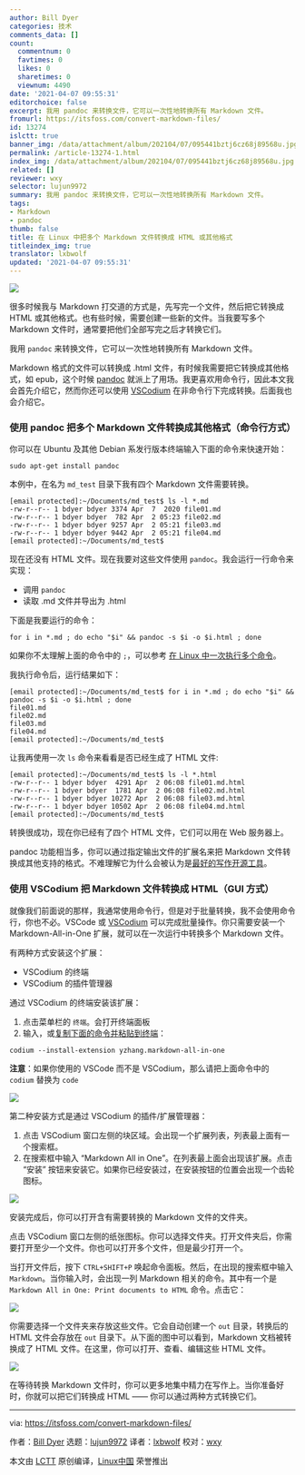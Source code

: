 ```yaml
---
author: Bill Dyer
categories: 技术
comments_data: []
count:
  commentnum: 0
  favtimes: 0
  likes: 0
  sharetimes: 0
  viewnum: 4490
date: '2021-04-07 09:55:31'
editorchoice: false
excerpt: 我用 pandoc 来转换文件，它可以一次性地转换所有 Markdown 文件。
fromurl: https://itsfoss.com/convert-markdown-files/
id: 13274
islctt: true
banner_img: /data/attachment/album/202104/07/095441bztj6cz68j89568u.jpg
permalink: /article-13274-1.html
index_img: /data/attachment/album/202104/07/095441bztj6cz68j89568u.jpg.thumb.jpg
related: []
reviewer: wxy
selector: lujun9972
summary: 我用 pandoc 来转换文件，它可以一次性地转换所有 Markdown 文件。
tags:
- Markdown
- pandoc
thumb: false
title: 在 Linux 中把多个 Markdown 文件转换成 HTML 或其他格式
titleindex_img: true
translator: lxbwolf
updated: '2021-04-07 09:55:31'
---
```


![](/data/attachment/album/202104/07/095441bztj6cz68j89568u.jpg)


很多时候我与 Markdown 打交道的方式是，先写完一个文件，然后把它转换成 HTML 或其他格式。也有些时候，需要创建一些新的文件。当我要写多个 Markdown 文件时，通常要把他们全部写完之后才转换它们。


我用 `pandoc` 来转换文件，它可以一次性地转换所有 Markdown 文件。


Markdown 格式的文件可以转换成 .html 文件，有时候我需要把它转换成其他格式，如 epub，这个时候 [pandoc](https://pandoc.org/) 就派上了用场。我更喜欢用命令行，因此本文我会首先介绍它，然而你还可以使用 [VSCodium](https://vscodium.com/) 在非命令行下完成转换。后面我也会介绍它。


### 使用 pandoc 把多个 Markdown 文件转换成其他格式（命令行方式）


你可以在 Ubuntu 及其他 Debian 系发行版本终端输入下面的命令来快速开始：



```
sudo apt-get install pandoc

```

本例中，在名为 `md_test` 目录下我有四个 Markdown 文件需要转换。



```
[email protected]:~/Documents/md_test$ ls -l *.md
-rw-r--r-- 1 bdyer bdyer 3374 Apr  7  2020 file01.md
-rw-r--r-- 1 bdyer bdyer  782 Apr  2 05:23 file02.md
-rw-r--r-- 1 bdyer bdyer 9257 Apr  2 05:21 file03.md
-rw-r--r-- 1 bdyer bdyer 9442 Apr  2 05:21 file04.md
[email protected]:~/Documents/md_test$

```

现在还没有 HTML 文件。现在我要对这些文件使用 `pandoc`。我会运行一行命令来实现：


* 调用 `pandoc`
* 读取 .md 文件并导出为 .html


下面是我要运行的命令：



```
for i in *.md ; do echo "$i" && pandoc -s $i -o $i.html ; done

```

如果你不太理解上面的命令中的 `;`，可以参考 [在 Linux 中一次执行多个命令](https://itsfoss.com/run-multiple-commands-linux/)。


我执行命令后，运行结果如下：



```
[email protected]:~/Documents/md_test$ for i in *.md ; do echo "$i" && pandoc -s $i -o $i.html ; done
file01.md
file02.md
file03.md
file04.md
[email protected]:~/Documents/md_test$

```

让我再使用一次 `ls` 命令来看看是否已经生成了 HTML 文件:



```
[email protected]:~/Documents/md_test$ ls -l *.html
-rw-r--r-- 1 bdyer bdyer  4291 Apr  2 06:08 file01.md.html
-rw-r--r-- 1 bdyer bdyer  1781 Apr  2 06:08 file02.md.html
-rw-r--r-- 1 bdyer bdyer 10272 Apr  2 06:08 file03.md.html
-rw-r--r-- 1 bdyer bdyer 10502 Apr  2 06:08 file04.md.html
[email protected]:~/Documents/md_test$

```

转换很成功，现在你已经有了四个 HTML 文件，它们可以用在 Web 服务器上。


pandoc 功能相当多，你可以通过指定输出文件的扩展名来把 Markdown 文件转换成其他支持的格式。不难理解它为什么会被认为是[最好的写作开源工具](https://itsfoss.com/open-source-tools-writers/)。


### 使用 VSCodium 把 Markdown 文件转换成 HTML（GUI 方式）


就像我们前面说的那样，我通常使用命令行，但是对于批量转换，我不会使用命令行，你也不必。VSCode 或 [VSCodium](https://itsfoss.com/vscodium/) 可以完成批量操作。你只需要安装一个 Markdown-All-in-One 扩展，就可以在一次运行中转换多个 Markdown 文件。


有两种方式安装这个扩展：


* VSCodium 的终端
* VSCodium 的插件管理器


通过 VSCodium 的终端安装该扩展：


1. 点击菜单栏的 `终端`。会打开终端面板
2. 输入，或[复制下面的命令并粘贴到终端](https://itsfoss.com/copy-paste-linux-terminal/)：



```
codium --install-extension yzhang.markdown-all-in-one

```

**注意**：如果你使用的 VSCode 而不是 VSCodium，那么请把上面命令中的 `codium` 替换为 `code`


![](/data/attachment/album/202104/07/095532nmz18hxed6dxldqr.jpg)


第二种安装方式是通过 VSCodium 的插件/扩展管理器：


1. 点击 VSCodium 窗口左侧的块区域。会出现一个扩展列表，列表最上面有一个搜索框。
2. 在搜索框中输入 “Markdown All in One”。在列表最上面会出现该扩展。点击 “安装” 按钮来安装它。如果你已经安装过，在安装按钮的位置会出现一个齿轮图标。


![](/data/attachment/album/202104/07/095533wp55yjpxx322u25h.jpg)


安装完成后，你可以打开含有需要转换的 Markdown 文件的文件夹。


点击 VSCodium 窗口左侧的纸张图标。你可以选择文件夹。打开文件夹后，你需要打开至少一个文件。你也可以打开多个文件，但是最少打开一个。


当打开文件后，按下 `CTRL+SHIFT+P` 唤起命令面板。然后，在出现的搜索框中输入 `Markdown`。当你输入时，会出现一列 Markdown 相关的命令。其中有一个是 `Markdown All in One: Print documents to HTML` 命令。点击它：


![](/data/attachment/album/202104/07/095533wohb4vq7ph1qqq6m.jpg)


你需要选择一个文件夹来存放这些文件。它会自动创建一个 `out` 目录，转换后的 HTML 文件会存放在 `out` 目录下。从下面的图中可以看到，Markdown 文档被转换成了 HTML 文件。在这里，你可以打开、查看、编辑这些 HTML 文件。


![](/data/attachment/album/202104/07/095534g25m4i2ws5554i5w.jpg)


在等待转换 Markdown 文件时，你可以更多地集中精力在写作上。当你准备好时，你就可以把它们转换成 HTML —— 你可以通过两种方式转换它们。




---


via: <https://itsfoss.com/convert-markdown-files/>


作者：[Bill Dyer](https://itsfoss.com/author/bill/) 选题：[lujun9972](https://github.com/lujun9972) 译者：[lxbwolf](https://github.com/lxbwolf) 校对：[wxy](https://github.com/wxy)


本文由 [LCTT](https://github.com/LCTT/TranslateProject) 原创编译，[Linux中国](https://linux.cn/) 荣誉推出